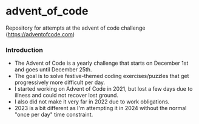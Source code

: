 # advent_of_code
Repository for attempts at the advent of code challenge (https://adventofcode.com)

### Introduction
- The Advent of Code is a yearly challenge that starts on December 1st and goes until December 25th.
- The goal is to solve festive-themed coding exercises/puzzles that get progressively more difficult per day.
- I started working on Advent of Code in 2021, but lost a few days due to illness and could not recover lost ground.
- I also did not make it very far in 2022 due to work obligations.
- 2023 is a bit different as I'm attempting it in 2024 without the normal "once per day" time constraint.
